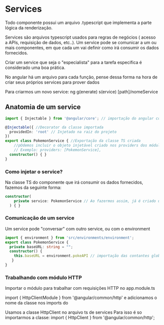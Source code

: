 # Services

Todo componente possui um arquivo .typescript que implementa a parte lógica da renderização.

Services são arquivos typescript usados para regras de negócios ( acesso a APIs, requisição de dados, etc..).
Um service pode se comunicar a um ou mais componentes, em que cada um vai definir como irá consumir os dados fornecidos.

Criar um service que seja o "especialista" para a tarefa especifica é considerado uma boa prática.

No angular há um arquivo para cada função, pense dessa forma na hora de criar seus próprios services para prover dados

Para criarmos um novo service: ng g(enerate) s(ervice) [path]/nomeService

## Anatomia de um service

~~~ typescript
import { Injectable } from '@angular/core'; // importação do angular core para trabalhar com injeção de dependência

@Injectable({ //Decorator da classe importada
  providedIn: 'root' // Injetado na raiz do projeto
})
export class PokemonService { //Exportação da classe TS criada
    //pOdemos incluir o objeto injetável criado nos providers dos módulos que vamos trabalhar com os dados fornecidos
    // Exemplo: providers: [PokemonService],
  constructor() { }
}
~~~

### Como injetar o service?
 Na classe TS do componente que irá consumir os dados fornecidos, fazemos da seguinte forma:
~~~ typescript
constructor(
    private service: PokemonService // Ao fazermos assim, já é criado uma instância da classe e após isso é injetada ( conceitos de design patterns ) e assim podemos acessar todos seus recursos e métodos
  ) { }
~~~
### Comunicação de um service 
Um service pode "conversar" com outro service, ou com o environment
~~~ typescript
import { environment } from 'src/environments/environment';
export class PokemonService {
  private baseURL: string = "";
  constructor() { 
    this.baseURL = environment.pokeAPI // importação das contantes globais do environment
   }
}
~~~

### Trabalhando com módulo HTTP

Importar o módulo para trabalhar com requisições HTTP no app.module.ts

import { HttpClientModule } from '@angular/common/http' e adicionamos o nome da classe nos imports do 

Usamos a classe HttpClient no arquivo ts de services
Para isso é so importarmos a classe:
import { HttpClient } from '@angular/common/http'; 